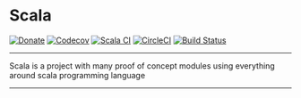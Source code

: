 # Scala

[![Donate](https://img.shields.io/badge/Donate-PayPal-green.svg)](https://www.paypal.com/cgi-bin/webscr?cmd=_donations&business=HE7K7HLJJBVWN&currency_code=EUR&source=url)
[![Codecov](https://codecov.io/gh/mvillafuertem/scala/branch/master/graph/badge.svg?style=svg)](https://codecov.io/gh/mvillafuertem/scala)
[![Scala CI](https://github.com/mvillafuertem/scala/workflows/Scala%20CI/badge.svg)](https://github.com/mvillafuertem/scala/actions?query=workflow%3A%22Scala+CI%22)
[![CircleCI](https://circleci.com/gh/mvillafuertem/scala.svg?style=shield)](https://circleci.com/gh/mvillafuertem/scala)
[![Build Status](https://travis-ci.com/mvillafuertem/scala.svg?branch=master)](https://travis-ci.com/mvillafuertem/scala)

****

Scala is a project with many proof of concept modules 
using everything around scala programming language

****

